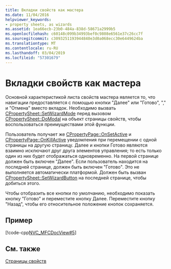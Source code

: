 ```yaml
---
title: Вкладки свойств как мастера
ms.date: 11/04/2016
helpviewer_keywords:
- property sheets, as wizards
ms.assetid: 1ea66ecb-23b0-484a-838d-58671a2999b5
ms.openlocfilehash: c60148c099b34993bef0c9808e6561e37c26cc7f
ms.sourcegitcommit: c3093251193944840e3d0a068ecc30e6449624ba
ms.translationtype: MT
ms.contentlocale: ru-RU
ms.lasthandoff: 03/04/2019
ms.locfileid: "57301679"
---
```

# <a name="property-sheets-as-wizards"></a>Вкладки свойств как мастера

Основной характеристикой листа свойств мастера является то, что навигации предоставляется с помощью кнопки "Далее" или "Готово", "," и "Отмена" вместо вкладок. Необходимо вызвать [CPropertySheet::SetWizardMode](../mfc/reference/cpropertysheet-class.md#setwizardmode) перед вызовом [CPropertySheet::DoModal](../mfc/reference/cpropertysheet-class.md#domodal) на объект страницы свойств, чтобы воспользоваться преимуществами этой функции.

Пользователь получает же [CPropertyPage::OnSetActive](../mfc/reference/cpropertypage-class.md#onsetactive) и [CPropertyPage::OnKillActive](../mfc/reference/cpropertypage-class.md#onkillactive) уведомления при перемещении с одной страницы на другую страницу. Далее и кнопки Готово являются взаимно исключают друг друга элементов управления; то есть только один из них будет отображаться одновременно. На первой странице должен быть включен "Далее". Если пользователь находится на последней странице, должен быть включен "Готово". Это не выполняется автоматически платформой. Должен быть вызван [CPropertySheet::SetWizardButton](../mfc/reference/cpropertysheet-class.md#setwizardbuttons) на последней странице, чтобы добиться этого.

Чтобы отобразить все кнопки по умолчанию, необходимо показать кнопку "Готово" и переместите кнопку Далее. Переместите кнопку "Назад", чтобы его относительное положение кнопок сохраняется.

## <a name="example"></a>Пример

[!code-cpp[NVC_MFCDocView#5](../mfc/codesnippet/cpp/property-sheets-as-wizards_1.cpp)]

## <a name="see-also"></a>См. также

[Страницы свойств](../mfc/property-sheets-mfc.md)
